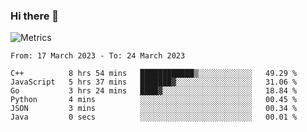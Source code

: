 ### Hi there 👋

![Metrics](https://github.com/radoapx/radoapx/blob/main/github-metrics.svg)

<!--START_SECTION:waka-->

```text
From: 17 March 2023 - To: 24 March 2023

C++          8 hrs 54 mins   ████████████▒░░░░░░░░░░░░   49.29 %
JavaScript   5 hrs 37 mins   ███████▓░░░░░░░░░░░░░░░░░   31.06 %
Go           3 hrs 24 mins   ████▓░░░░░░░░░░░░░░░░░░░░   18.84 %
Python       4 mins          ░░░░░░░░░░░░░░░░░░░░░░░░░   00.45 %
JSON         3 mins          ░░░░░░░░░░░░░░░░░░░░░░░░░   00.34 %
Java         0 secs          ░░░░░░░░░░░░░░░░░░░░░░░░░   00.01 %
```

<!--END_SECTION:waka-->

<!--
**radoapx/radoapx** is a ✨ _special_ ✨ repository because its `README.md` (this file) appears on your GitHub profile.

Here are some ideas to get you started:

- 🔭 I’m currently working on ...
- 🌱 I’m currently learning ...
- 👯 I’m looking to collaborate on ...
- 🤔 I’m looking for help with ...
- 💬 Ask me about ...
- 📫 How to reach me: ...
- 😄 Pronouns: ...
- ⚡ Fun fact: ...
-->
